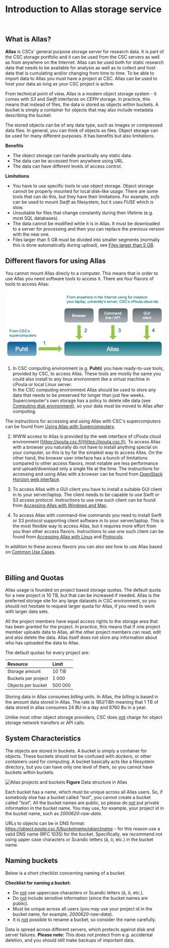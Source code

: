 
# Introduction to Allas storage service

&nbsp;


## What is Allas?

**Allas** is CSCs' general purpose storage server for research data. It is part of the CSC storage portfolio and it can be used from the CSC servers as well as from anywhere on the Internet. Allas can be used both for static research data that needs to be available for analysis as well as to collect and host data that is cumulating and/or changing from time to time. To be able to import data to Allas you must have a project at CSC. Allas can be used to host your data as long as your CSC project is active. 

From technical point of view, Allas is a modern object storage system - it comes with _S3_ and _Swift_ interfaces on _CEPH_ storage. In practice, this means that instead of files, the data is stored as objects within buckets. 
A bucket is simply a container for objects that may also include metadata describing the bucket. 

The stored objects can be of any data type, such as images or compressed data files. In general, you can think of objects as files. Object storage can be used for many different purposes. It has benefits but also limitations.

**Benefits**

 * The object storage can handle practically any static data.
 * The data can be accessed from anywhere using URL.
 * The data can have different levels of access control.


**Limitations**

 * You have to use specific tools to use object storage. Object storage cannot be properly mounted for local disk-like usage. There are some tools that can do this, but they have their limitations. For example, _svfs_ can be used to mount _Swift_ as filesystem, but it uses _FUSE_ which is slow.
 * Unsuitable for files that change constantly during their lifetime (e.g. most SQL databases).
 * The data cannot be modified while it is in Allas. It must be downloaded to a server for processing and then you can replace the previous version with the new one.
 * Files larger than 5 GB must be divided into smaller segments (normally this is done automatically during upload), see [Files larger than 5 GB](./using_allas/common_use_cases.md#files-larger-than-5-gb).


## Different flavors for using Allas

You cannot mount Allas direcly to a computer.  This means that in order to use Allas you need software tools to access it. There are four flavors of tools to access Allas:

![Allas access flavors](img/allas-access-flawors.png)

1. In CSC computing environment (e.g. **Puhti**) you have ready-to-use tools, provided by CSC, to access Allas. These tools are mostly the same you could also install to any linux environment like a virtual machine in cPouta or local Linux server.  
In the CSC computing environment Allas should be used to store any data that needs to be preserved for longer than just few weeks. Supercomputer's own storage has a policy to delete idle data (see [Computing disk environment](https://docs.csc.fi/#computing/disk/)), so your data must be moved to Allas after computing. 

The instructions for accessing and using Allas with CSC's supercomputers can be found from [Using Allas with Supercomputers](./using_allas/common_use_cases.md#using-allas-with-supercomputers).

2. WWW access to Allas is provided by the web interface of cPouta cloud environment [https://pouta.csc.fi](https://pouta.csc.fi). To access Allas with a browser you naturally do not have to install anything special on your computer, so this is by far the simplest way to access Allas. On the other hand, the browser user interface has a bunch of limitations compared to other access flavors, most notable are less performance and upload/download only a single file at the time. The instructions for accessing and using Allas with a browser can be found from [OpenStack Horizon web interface](./using_allas/web_client.md).

3. To access Allas with a GUI client you have to install a suitable GUI client in to your server/laptop. The client needs to be capable to use Swift or S3 access protocol. Instructions to use one such client can be found from [Accessing Allas with Windows and Mac](./accessing_allas.md#accessing-allas-with-windows-and-mac).

4. To access Allas with command-line commands you need to install Swift or S3 protocol supporting client software in to your server/laptop. This is the most flexible way to access Allas, but it requires more effort from you than other access flavors. Instructions to use one such client can be found from [Accessing Allas with Linux](./accessing_allas.md#accessing-allas-with-linux) and [Protocols](./accessing_allas.md#protocols).

In addition to these access flavors you can also see how to use Allas based on [Common Use Cases](./using_allas/common_use_cases.md).


&nbsp;


## Billing and Quotas

Allas usage is founded on project based storage quotas. The default quota for a new project is 10 TB, but that can be increased if needed. Allas is the preferred storage site for any large datasets in CSC environment, so you should not hesitate to request larger quota for Allas, if you need to work with larger data sets. 

All the project members have equal access rights to the storage area that has been granted for the project. In practice, this means that if one project member uploads data to Allas, all the other project members can read, edit and also delete the data. Allas itself does not store any information about who has uploaded the data to Allas.

The default quotas for every project are:

| Resource | Limit |
| :-------- |:------- |
| Storage amount | 10 TiB |
| Buckets per project | 1 000 |
| Objects per bucket | 500 000 |


Storing data in Allas consumes _billing units_. In Allas, the billing is based in the amount data stored in Allas. The rate is 1BU/TiBh meaning that 1 TB of data stored in allas consumes 24 BU in a day and 8760 Bu in a year.

Unlike most other object storage providers, CSC does <u>not</u> charge for object storage network transfers or API calls.




## System Characteristics

The objects are stored in buckets. A bucket is simply a container for objects. These buckets should not be confused with _dockers_, or other containers used for computing. A bucket basically acts like a filesystem directory, but you can have only one level of them, so you cannot have buckets within buckets.

![Allas projects and buckets](/img/allas_projects_and_buckets.PNG)
**Figure** Data structure in Allas

Each bucket has a name, which must be unique across all Allas users. So, if somebody else has a bucket called "_test_", you cannot create a bucket called "_test_". All the bucket names are public, so please do <u>not</u> put private information in the bucket name. You may use, for example, your project id in the bucket name, such as _2000620-raw-data_.

URLs to objects can be in DNS format: _https://object.pouta.csc.fi/bucketname/objectname_ - for this reason use a valid DNS name (RFC 1035) for the bucket. Specifically, we recommend not using upper case characters or Scandic letters (&auml;, &ouml;, etc.) in the bucket name.

## Naming buckets

Below is a short checklist concerning naming of a bucket.

**Checklist for naming a bucket:**

 * Do <u>not</u> use uppercase characters or Scandic letters (&auml;, &ouml;, etc.).
 * Do <u>not</u> include sensitive information (since the bucket names are public). 
 * Must be unique across all users (you may use your project id in the bucket name, for example, _2000620-raw-data_).
 * It is <u>not</u> possible to rename a bucket, so consider the name carefully. 

Data is spread across different servers, which protects against disk and server failures. **Please note:** This does not protect from e.g. accidental deletion, and you should still make backups of important data.

&nbsp;
